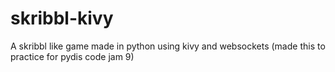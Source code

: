 # skribbl-kivy
A skribbl like game made in python using kivy and websockets (made this to practice for pydis code jam 9)
